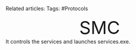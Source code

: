 Related articles: 
Tags: #Protocols 

<center> <font size="8"> SMC  </font></center>
It controls the services and launches services.exe.
